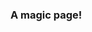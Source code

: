 ### A magic page!

<div style="height: 100vh">
  <script>
    var container = document.getElementsByClassName('body-inner')[0]
    container.style.overflow = 'hidden'
    document.getElementById('a-magic-page').ondblclick = function () {
      container.style.overflow = ''
    }
  </script>
</div>

### 吕座酸菜鱼秘籍

**鱼的选择**  
酸菜鱼主要用草鱼和黑鱼两种（推荐后者）；  
草鱼便宜并且肉质鲜嫩，但是刺多；  
黑鱼没有毛刺，肉质紧实；  

**酸菜包的选择**  
一般选用海底捞或者好人家；  

**配料**  
葱、姜、蒜、花椒、盐、料酒、白胡椒、淀粉、鸡蛋清；  

**鱼的处理**  
1、将鱼肉和鱼骨分离，鱼肉切薄片；  
2、用腌鱼料包腌制鱼片，约20分钟（没有料包就手动：盐、胡椒粉、淀粉、鸡蛋清）；  
3、鱼头和鱼骨放料酒腌制；  

**制作**  
1、起锅烧油，推荐使用花生油，放鱼头和鱼骨煎炒，三分钟后加入葱姜蒜爆香，然后加入酸菜煸炒，加入料酒；  
2、加入开水约1200毫升，烧开后煮5~8分钟，汤色泛白酸菜出味，加入调味料（可用料包的，或者自己加盐也可以），再煮三分钟；  
3、将鱼骨和酸菜捞出至盆中备用，锅内留汤；  
4、将鱼片下入汤锅，滑1分钟（开锅即可）；  
5、将鱼片和汤倒盆中，然后把花椒、蒜末或者蒜苗放在鱼片上面；  
6、烧一勺油，稍微冒烟，浇到花椒、蒜苗上面，即制作完成；  

**PS**  
喜欢吃配菜，可以焯点豆芽放在锅底。  